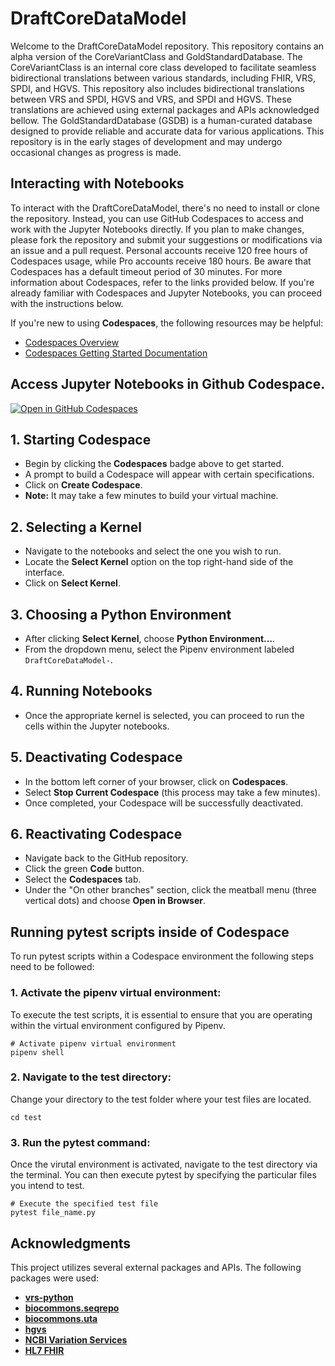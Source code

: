# DraftCoreDataModel

Welcome to the DraftCoreDataModel repository. This repository contains an alpha version of the CoreVariantClass and GoldStandardDatabase. The CoreVariantClass is an internal core class developed to facilitate seamless bidirectional translations between various standards, including FHIR, VRS, SPDI, and HGVS. This repository also includes bidirectional translations between VRS and SPDI, HGVS and VRS, and SPDI and HGVS. These translations are achieved using external packages and APIs acknowledged bellow. The GoldStandardDatabase (GSDB) is a human-curated database designed to provide reliable and accurate data for various applications. This repository is in the early stages of development and may undergo occasional changes as progress is made.


## Interacting with Notebooks

To interact with the DraftCoreDataModel, there's no need to install or clone the repository. Instead, you can use GitHub Codespaces to access and work with the Jupyter Notebooks directly. If you plan to make changes, please fork the repository and submit your suggestions or modifications via an issue and a pull request. Personal accounts receive 120 free hours of Codespaces usage, while Pro accounts receive 180 hours. Be aware that Codespaces has a default timeout period of 30 minutes. For more information about Codespaces, refer to the links provided below. If you're already familiar with Codespaces and Jupyter Notebooks, you can proceed with the instructions below.

If you're new to using **Codespaces**, the following resources may be helpful:
- [Codespaces Overview](https://docs.github.com/en/codespaces/overview)
- [Codespaces Getting Started Documentation](https://docs.github.com/en/codespaces/getting-started/quickstart)

## Access Jupyter Notebooks in Github Codespace. 

[![Open in GitHub Codespaces](https://github.com/codespaces/badge.svg)](https://github.com/codespaces/new?hide_repo_select=true&ref=issue-dev-sb&repo=670718709&skip_quickstart=true&machine=standardLinux32gb&geo=UsEast)

## 1. Starting Codespace
- Begin by clicking the **Codespaces** badge above to get started.
- A prompt to build a Codespace will appear with certain specifications.
- Click on **Create Codespace**.
- **Note:** It may take a few minutes to build your virtual machine.

## 2. Selecting a Kernel
- Navigate to the notebooks and select the one you wish to run.
- Locate the **Select Kernel** option on the top right-hand side of the interface.
- Click on **Select Kernel**.

## 3. Choosing a Python Environment
- After clicking **Select Kernel**, choose **Python Environment...**.
- From the dropdown menu, select the Pipenv environment labeled `DraftCoreDataModel-`.

## 4. Running Notebooks
- Once the appropriate kernel is selected, you can proceed to run the cells within the Jupyter notebooks.

## 5. Deactivating Codespace
- In the bottom left corner of your browser, click on **Codespaces**.
- Select **Stop Current Codespace** (this process may take a few minutes).
- Once completed, your Codespace will be successfully deactivated.

## 6. Reactivating Codespace
- Navigate back to the GitHub repository.
- Click the green **Code** button.
- Select the **Codespaces** tab.
- Under the "On other branches" section, click the meatball menu (three vertical dots) and choose **Open in Browser**.

## Running pytest scripts inside of Codespace

To run pytest scripts within a Codespace environment the following steps need to be followed:

### 1. Activate the pipenv virtual environment:

To execute the test scripts, it is essential to ensure that you are operating within the virtual environment configured by Pipenv.

```shell
# Activate pipenv virtual environment
pipenv shell
```
### 2. Navigate to the test directory:

Change your directory to the test folder where your test files are located.

```shell
cd test
```

### 3. Run the pytest command:

Once the virutal environment is activated, navigate to the test directory via the terminal. You can then execute pytest by specifying the particular files you intend to test.

```shell
# Execute the specified test file 
pytest file_name.py
```


## Acknowledgments
This project utilizes several external packages and APIs. The following packages were used:

- **[vrs-python](https://github.com/ga4gh/vrs-python)**
- **[biocommons.seqrepo](https://github.com/biocommons/biocommons.seqrepo)**
- **[biocommons.uta](https://github.com/biocommons/uta)**
- **[hgvs](https://github.com/biocommons/hgvs)**
- **[NCBI Variation Services](https://api.ncbi.nlm.nih.gov/variation/v0/)**
- **[HL7 FHIR](https://build.fhir.org/branches/cg-im-moldef_work_in_progress_2/moleculardefinition.html)**

<!--
---

## Access Notebooks (MyBinder)

**Note:** MyBinder is currently undergoing maintenance, and access to notebooks may be limited. We apologize for any inconvenience.

- Link for issue-dev-sb branch: [![Binder](https://mybinder.org/badge_logo.svg)](https://mybinder.org/v2/gh/InformaticsGenomicMedicine/DraftCoreDataModel/issue-dev-sb)
<!--
- Link for dev-sb branch: [![Binder](https://mybinder.org/badge_logo.svg)](https://mybinder.org/v2/gh/InformaticsGenomicMedicine/DraftCoreDataModel.git/dev-sb)
-->
<!--
## Notes:
- MyBinder sessions may take a few minutes to load.
- Sessions will be disabled if the user logs off or becomes inactive for an extended period.
- While you can edit files during the session, changes won't be saved once the MyBinder tab is closed.
- To preserve changes made in MyBinder, remember to download the modified files before closing the session.
- Please note that the file `notebooks/databse_examples.ipynb` is currently non-functional due to configuration issues with a local database. We are working on resolving this.

Thank you for your patience and understanding! If you encounter any issues or have questions, feel free to reach out.

---
<!--
## TODO: Future Implementation: Access Notebooks (VSCODE)



### Access Notebooks (VSCODE)

To get started with the project, follow these steps to clone the repository to your local machine:

1. **Open Terminal (Mac/Linux) or Command Prompt (Windows):**
   - On macOS, you can use Terminal. On Windows, you can use Command Prompt or Git Bash if Git is installed.
   - Navigate to the directory where you want to clone the repository.

2. **Copy Clone URL:**
   - On GitHub, navigate to the repository you want to clone.
   - Click on the "Code" button.
   - Copy the HTTPS or SSH URL provided.

3. **Clone the Repository:**
   - In your Terminal or Command Prompt, use the `git clone` command followed by the repository URL you copied.
     ```
     git clone <repository_URL>
     ```
   - Paste the URL you copied after `git clone` command and press Enter.
   
4. **Prerequisite**
   - Before proceeding, make sure you have the following installed:
     - [Visual Studio Code](https://code.visualstudio.com/download)
     - [Docker Desktop](https://www.docker.com/)
   - Once you have Visual Studio Code installed, you will need to click on the Extension icon in the Activity Bar on the left-hand side. In the "Search Extensions in Marketplace," type "Dev Containers." The Extension should look like this: [Dev Containers](https://marketplace.visualstudio.com/items?itemName=ms-vscode-remote.remote-containers). Then go ahead and click install inside of your VS Code. 

3. **Connect to the Dev Container**
   -


4. **Working in the inside of the notebooks**

---

-->
